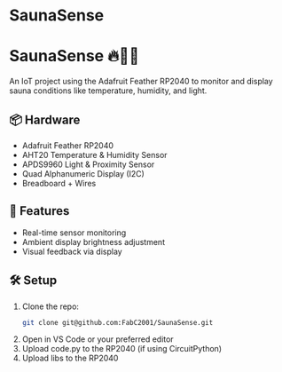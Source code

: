 # SaunaSense
# SaunaSense 🔥🧖‍♂️

An IoT project using the Adafruit Feather RP2040 to monitor and display sauna conditions like temperature, humidity, and light.

## 📦 Hardware

- Adafruit Feather RP2040
- AHT20 Temperature & Humidity Sensor
- APDS9960 Light & Proximity Sensor
- Quad Alphanumeric Display (I2C)
- Breadboard + Wires

## 🔧 Features

- Real-time sensor monitoring
- Ambient display brightness adjustment
- Visual feedback via display

## 🛠 Setup

1. Clone the repo:
   ```bash
   git clone git@github.com:FabC2001/SaunaSense.git
2. Open in VS Code or your preferred editor
3. Upload code.py to the RP2040 (if using CircuitPython)
4. Upload libs to the RP2040